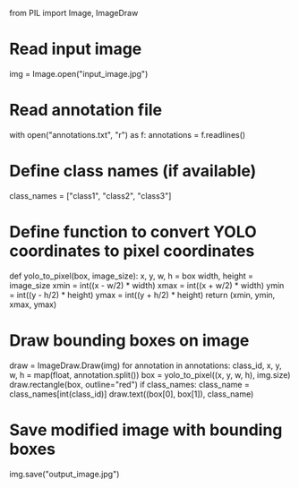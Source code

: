 
from PIL import Image, ImageDraw

# Read input image
img = Image.open("input_image.jpg")

# Read annotation file
with open("annotations.txt", "r") as f:
    annotations = f.readlines()

# Define class names (if available)
class_names = ["class1", "class2", "class3"]

# Define function to convert YOLO coordinates to pixel coordinates
def yolo_to_pixel(box, image_size):
    x, y, w, h = box
    width, height = image_size
    xmin = int((x - w/2) * width)
    xmax = int((x + w/2) * width)
    ymin = int((y - h/2) * height)
    ymax = int((y + h/2) * height)
    return (xmin, ymin, xmax, ymax)

# Draw bounding boxes on image
draw = ImageDraw.Draw(img)
for annotation in annotations:
    class_id, x, y, w, h = map(float, annotation.split())
    box = yolo_to_pixel((x, y, w, h), img.size)
    draw.rectangle(box, outline="red")
    if class_names:
        class_name = class_names[int(class_id)]
        draw.text((box[0], box[1]), class_name)

# Save modified image with bounding boxes
img.save("output_image.jpg")
